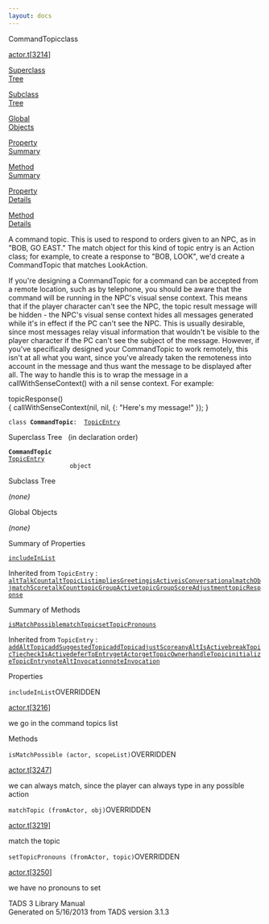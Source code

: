 ```yaml
---
layout: docs
---
```

<span class="title">CommandTopic</span><span class="type">class</span>

[actor.t](../file/actor.t.html)\[[3214](../source/actor.t.html#3214)\]

[Superclass  
Tree](#_SuperClassTree_)

[Subclass  
Tree](#_SubClassTree_)

[Global  
Objects](#_ObjectSummary_)

[Property  
Summary](#_PropSummary_)

[Method  
Summary](#_MethodSummary_)

[Property  
Details](#_Properties_)

[Method  
Details](#_Methods_)



A command topic. This is used to respond to orders given to an NPC, as
in "BOB, GO EAST." The match object for this kind of topic entry is an
Action class; for example, to create a response to "BOB, LOOK", we'd
create a CommandTopic that matches LookAction.

If you're designing a CommandTopic for a command can be accepted from a
remote location, such as by telephone, you should be aware that the
command will be running in the NPC's visual sense context. This means
that if the player character can't see the NPC, the topic result message
will be hidden - the NPC's visual sense context hides all messages
generated while it's in effect if the PC can't see the NPC. This is
usually desirable, since most messages relay visual information that
wouldn't be visible to the player character if the PC can't see the
subject of the message. However, if you've specifically designed your
CommandTopic to work remotely, this isn't at all what you want, since
you've already taken the remoteness into account in the message and thus
want the message to be displayed after all. The way to handle this is to
wrap the message in a callWithSenseContext() with a nil sense context.
For example:

topicResponse()  
{ callWithSenseContext(nil, nil, {: "Here's my message!" }); }

`class `**`CommandTopic`**` :   `[`TopicEntry`](../object/TopicEntry.html)



<span id="_SuperClassTree_"></span>



<span class="hdln">Superclass Tree</span>   (in declaration order)



**`CommandTopic`**  
[`TopicEntry`](../object/TopicEntry.html)  
`                 object`  
<span id="_SubClassTree_"></span>



<span class="hdln">Subclass Tree</span>  



*(none)* <span id="_ObjectSummary_"></span>



<span class="hdln">Global Objects</span>  



*(none)* <span id="_PropSummary_"></span>



<span class="hdln">Summary of Properties</span>  



[`includeInList`](#includeInList)

Inherited from `TopicEntry` :  
[`altTalkCount`](../object/TopicEntry.html#altTalkCount)[`altTopicList`](../object/TopicEntry.html#altTopicList)[`impliesGreeting`](../object/TopicEntry.html#impliesGreeting)[`isActive`](../object/TopicEntry.html#isActive)[`isConversational`](../object/TopicEntry.html#isConversational)[`matchObj`](../object/TopicEntry.html#matchObj)[`matchScore`](../object/TopicEntry.html#matchScore)[`talkCount`](../object/TopicEntry.html#talkCount)[`topicGroupActive`](../object/TopicEntry.html#topicGroupActive)[`topicGroupScoreAdjustment`](../object/TopicEntry.html#topicGroupScoreAdjustment)[`topicResponse`](../object/TopicEntry.html#topicResponse)

<span id="_MethodSummary_"></span>



<span class="hdln">Summary of Methods</span>  



[`isMatchPossible`](#isMatchPossible)[`matchTopic`](#matchTopic)[`setTopicPronouns`](#setTopicPronouns)

Inherited from `TopicEntry` :  
[`addAltTopic`](../object/TopicEntry.html#addAltTopic)[`addSuggestedTopic`](../object/TopicEntry.html#addSuggestedTopic)[`addTopic`](../object/TopicEntry.html#addTopic)[`adjustScore`](../object/TopicEntry.html#adjustScore)[`anyAltIsActive`](../object/TopicEntry.html#anyAltIsActive)[`breakTopicTie`](../object/TopicEntry.html#breakTopicTie)[`checkIsActive`](../object/TopicEntry.html#checkIsActive)[`deferToEntry`](../object/TopicEntry.html#deferToEntry)[`getActor`](../object/TopicEntry.html#getActor)[`getTopicOwner`](../object/TopicEntry.html#getTopicOwner)[`handleTopic`](../object/TopicEntry.html#handleTopic)[`initializeTopicEntry`](../object/TopicEntry.html#initializeTopicEntry)[`noteAltInvocation`](../object/TopicEntry.html#noteAltInvocation)[`noteInvocation`](../object/TopicEntry.html#noteInvocation)

<span id="_Properties_"></span>



<span class="hdln">Properties</span>  



<span id="includeInList"></span>

`includeInList`<span class="rem">OVERRIDDEN</span>

[actor.t](../file/actor.t.html)\[[3216](../source/actor.t.html#3216)\]



we go in the command topics list



<span id="_Methods_"></span>



<span class="hdln">Methods</span>  



<span id="isMatchPossible"></span>

`isMatchPossible (actor, scopeList)`<span class="rem">OVERRIDDEN</span>

[actor.t](../file/actor.t.html)\[[3247](../source/actor.t.html#3247)\]



we can always match, since the player can always type in any possible
action



<span id="matchTopic"></span>

`matchTopic (fromActor, obj)`<span class="rem">OVERRIDDEN</span>

[actor.t](../file/actor.t.html)\[[3219](../source/actor.t.html#3219)\]



match the topic



<span id="setTopicPronouns"></span>

`setTopicPronouns (fromActor, topic)`<span class="rem">OVERRIDDEN</span>

[actor.t](../file/actor.t.html)\[[3250](../source/actor.t.html#3250)\]



we have no pronouns to set





TADS 3 Library Manual  
Generated on 5/16/2013 from TADS version 3.1.3


